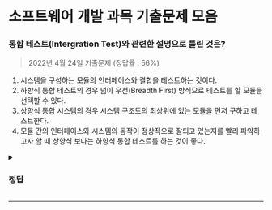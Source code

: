 # 소프트웨어 개발 과목 기출문제 모음

### 통합 테스트(Intergration Test)와 관련한 설명으로 틀린 것은?
> 2022년 4월 24일 기출문제 (정답률 : 56%)

1. 시스템을 구성하는 모듈의 인터페이스와 결합을 테스트하는 것이다.
2. 하향식 통합 테스트의 경우 넓이 우선(Breadth First) 방식으로 테스트를 할 모듈을 선택할 수 있다.
3. 상향식 통합 시스템의 경우 시스템 구조도의 최상위에 있는 모듈을 먼저 구하고 테스트한다.
4. 모듈 간의 인터페이스와 시스템의 동작이 정상적으로 잘되고 있는지를 빨리 파악하고자 할 때 상향식 보다는 하항식 통합 테스트를 하는 것이 좋다.

<details>
<summary><h3>정답</h3></summary>

### 3번

<문제 해설>
<br>
<br>
* 상향식 통합 테스트(Bottom Up Intergration Test)
  * 프로그램의 하위 모듈에서 상위 모듈 방향으로 통합
  * 하나의 주요 제어 모듈과 관련된 종속 모듈의 그룹인 클러스터 필요
* 하향식 통합 테스트(Top Down Intergration Test)
  * 프로그램의 상위 모듈에서 하위 모듈 방향으로 통합
  * 깊이 우선 통합법, 넓이 우선 통합법 사용
  * 초기부터 사용자에게 시스템 구조도를 보여줌
</details>

---
